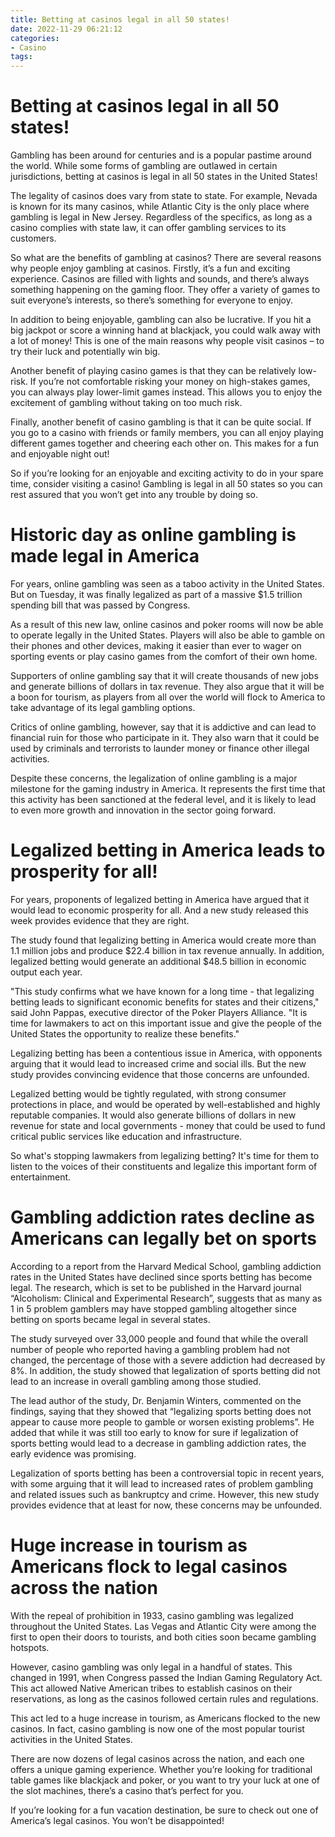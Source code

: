 ```yaml
---
title: Betting at casinos legal in all 50 states!
date: 2022-11-29 06:21:12
categories:
- Casino
tags:
---
```



#  Betting at casinos legal in all 50 states!

Gambling has been around for centuries and is a popular pastime around the world. While some forms of gambling are outlawed in certain jurisdictions, betting at casinos is legal in all 50 states in the United States!

The legality of casinos does vary from state to state. For example, Nevada is known for its many casinos, while Atlantic City is the only place where gambling is legal in New Jersey. Regardless of the specifics, as long as a casino complies with state law, it can offer gambling services to its customers.

So what are the benefits of gambling at casinos? There are several reasons why people enjoy gambling at casinos. Firstly, it’s a fun and exciting experience. Casinos are filled with lights and sounds, and there’s always something happening on the gaming floor. They offer a variety of games to suit everyone’s interests, so there’s something for everyone to enjoy.

In addition to being enjoyable, gambling can also be lucrative. If you hit a big jackpot or score a winning hand at blackjack, you could walk away with a lot of money! This is one of the main reasons why people visit casinos – to try their luck and potentially win big.

Another benefit of playing casino games is that they can be relatively low-risk. If you’re not comfortable risking your money on high-stakes games, you can always play lower-limit games instead. This allows you to enjoy the excitement of gambling without taking on too much risk.

Finally, another benefit of casino gambling is that it can be quite social. If you go to a casino with friends or family members, you can all enjoy playing different games together and cheering each other on. This makes for a fun and enjoyable night out!

So if you’re looking for an enjoyable and exciting activity to do in your spare time, consider visiting a casino! Gambling is legal in all 50 states so you can rest assured that you won’t get into any trouble by doing so.

#  Historic day as online gambling is made legal in America

For years, online gambling was seen as a taboo activity in the United States. But on Tuesday, it was finally legalized as part of a massive $1.5 trillion spending bill that was passed by Congress.

As a result of this new law, online casinos and poker rooms will now be able to operate legally in the United States. Players will also be able to gamble on their phones and other devices, making it easier than ever to wager on sporting events or play casino games from the comfort of their own home.

Supporters of online gambling say that it will create thousands of new jobs and generate billions of dollars in tax revenue. They also argue that it will be a boon for tourism, as players from all over the world will flock to America to take advantage of its legal gambling options.

Critics of online gambling, however, say that it is addictive and can lead to financial ruin for those who participate in it. They also warn that it could be used by criminals and terrorists to launder money or finance other illegal activities.

Despite these concerns, the legalization of online gambling is a major milestone for the gaming industry in America. It represents the first time that this activity has been sanctioned at the federal level, and it is likely to lead to even more growth and innovation in the sector going forward.

#  Legalized betting in America leads to prosperity for all!

For years, proponents of legalized betting in America have argued that it would lead to economic prosperity for all. And a new study released this week provides evidence that they are right.

The study found that legalizing betting in America would create more than 1.1 million jobs and produce $22.4 billion in tax revenue annually. In addition, legalized betting would generate an additional $48.5 billion in economic output each year.

"This study confirms what we have known for a long time - that legalizing betting leads to significant economic benefits for states and their citizens," said John Pappas, executive director of the Poker Players Alliance. "It is time for lawmakers to act on this important issue and give the people of the United States the opportunity to realize these benefits."

Legalizing betting has been a contentious issue in America, with opponents arguing that it would lead to increased crime and social ills. But the new study provides convincing evidence that those concerns are unfounded.

Legalized betting would be tightly regulated, with strong consumer protections in place, and would be operated by well-established and highly reputable companies. It would also generate billions of dollars in new revenue for state and local governments - money that could be used to fund critical public services like education and infrastructure.

So what's stopping lawmakers from legalizing betting? It's time for them to listen to the voices of their constituents and legalize this important form of entertainment.

#  Gambling addiction rates decline as Americans can legally bet on sports

According to a report from the Harvard Medical School, gambling addiction rates in the United States have declined since sports betting has become legal. The research, which is set to be published in the Harvard journal “Alcoholism: Clinical and Experimental Research”, suggests that as many as 1 in 5 problem gamblers may have stopped gambling altogether since betting on sports became legal in several states.

The study surveyed over 33,000 people and found that while the overall number of people who reported having a gambling problem had not changed, the percentage of those with a severe addiction had decreased by 8%. In addition, the study showed that legalization of sports betting did not lead to an increase in overall gambling among those studied.

The lead author of the study, Dr. Benjamin Winters, commented on the findings, saying that they showed that “legalizing sports betting does not appear to cause more people to gamble or worsen existing problems”. He added that while it was still too early to know for sure if legalization of sports betting would lead to a decrease in gambling addiction rates, the early evidence was promising.

Legalization of sports betting has been a controversial topic in recent years, with some arguing that it will lead to increased rates of problem gambling and related issues such as bankruptcy and crime. However, this new study provides evidence that at least for now, these concerns may be unfounded.

#  Huge increase in tourism as Americans flock to legal casinos across the nation

With the repeal of prohibition in 1933, casino gambling was legalized throughout the United States. Las Vegas and Atlantic City were among the first to open their doors to tourists, and both cities soon became gambling hotspots.

However, casino gambling was only legal in a handful of states. This changed in 1991, when Congress passed the Indian Gaming Regulatory Act. This act allowed Native American tribes to establish casinos on their reservations, as long as the casinos followed certain rules and regulations.

This act led to a huge increase in tourism, as Americans flocked to the new casinos. In fact, casino gambling is now one of the most popular tourist activities in the United States.

There are now dozens of legal casinos across the nation, and each one offers a unique gaming experience. Whether you’re looking for traditional table games like blackjack and poker, or you want to try your luck at one of the slot machines, there’s a casino that’s perfect for you.

If you’re looking for a fun vacation destination, be sure to check out one of America’s legal casinos. You won’t be disappointed!